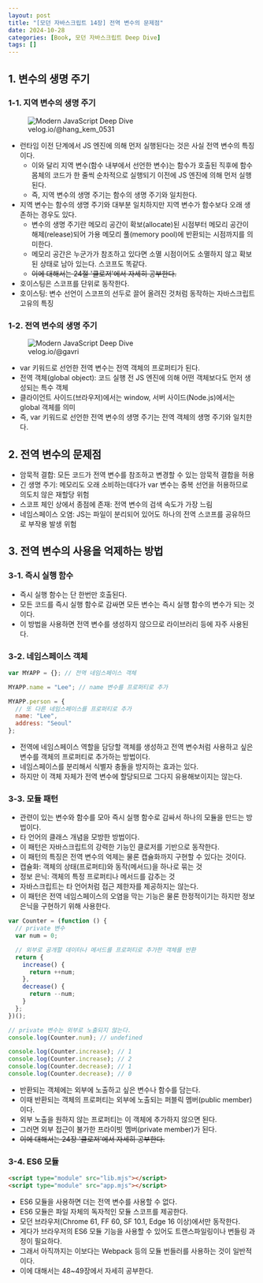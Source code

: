 ```yaml
---
layout: post
title: "[모던 자바스크립트 14장] 전역 변수의 문제점"
date: 2024-10-28
categories: [Book, 모던 자바스크립트 Deep Dive]
tags: []
---
```


## 1. 변수의 생명 주기
### 1-1. 지역 변수의 생명 주기
<figure>
	<img src="https://velog.velcdn.com/images%2Fhang_kem_0531%2Fpost%2Fe7dca669-b646-4a02-abe8-8693646d24d7%2Fimage.png" alt="Modern JavaScript Deep Dive">
	<figcaption>velog.io/@hang_kem_0531</figcaption>
</figure>

- 런타임 이전 단계에서 JS 엔진에 의해 먼저 실행된다는 것은 사실 전역 변수의 특징이다.
  - 이와 달리 지역 변수(함수 내부에서 선언한 변수)는 함수가 호출된 직후에 함수 몸체의 코드가 한 줄씩 순차적으로 실행되기 이전에 JS 엔진에 의해 먼저 실행된다.
  - 즉, 지역 변수의 생명 주기는 함수의 생명 주기와 일치한다.
- 지역 변수는 함수의 생명 주기와 대부분 일치하지만 지역 변수가 함수보다 오래 생존하는 경우도 있다.
  - 변수의 생명 주기란 메모리 공간이 확보(allocate)된 시점부터 메모리 공간이 해제(release)되어 가용 메모리 풀(memory pool)에 반환되는 시점까지를 의미한다.
  - 메모리 공간은 누군가가 참조하고 있다면 소멸 시점이어도 소멸하지 않고 확보된 상태로 남아 있는다. 스코프도 똑같다.
  - ~~이에 대해서는 24절 '클로저'에서 자세히 공부한다.~~
- 호이스팅은 스코프를 단위로 동작한다.
- 호이스팅: 변수 선언이 스코프의 선두로 끌어 올려진 것처럼 동작하는 자바스크립트 고유의 특징

### 1-2. 전역 변수의 생명 주기
<figure>
	<img src="https://velog.velcdn.com/images%2Fgavri%2Fpost%2Fc04cbff8-d2a1-49f7-987b-22cd9818e51e%2Fimage.png" alt="Modern JavaScript Deep Dive">
	<figcaption>velog.io/@gavri</figcaption>
</figure>

- var 키워드로 선언한 전역 변수는 전역 객체의 프로퍼티가 된다.
- 전역 객체(global object): 코드 실행 전 JS 엔진에 의해 어떤 객체보다도 먼저 생성되는 특수 객체
- 클라이언트 사이드(브라우저)에서는 window, 서버 사이드(Node.js)에서는 global 객체를 의미
- 즉, var 키워드로 선언한 전역 변수의 생명 주기는 전역 객체의 생명 주기와 일치한다.

## 2. 전역 변수의 문제점
- 암묵적 결합: 모든 코드가 전역 변수를 참조하고 변경할 수 있는 암묵적 결합을 허용
- 긴 생명 주기: 메모리도 오래 소비하는데다가 var 변수는 중복 선언을 허용하므로 의도치 않은 재할당 위험
- 스코프 체인 상에서 종점에 존재: 전역 변수의 검색 속도가 가장 느림
- 네임스페이스 오염: JS는 파일이 분리되어 있어도 하나의 전역 스코프를 공유하므로 부작용 발생 위험

## 3. 전역 변수의 사용을 억제하는 방법
### 3-1. 즉시 실행 함수
- 즉시 실행 함수는 단 한번만 호출된다.
- 모든 코드를 즉시 실행 함수로 감싸면 모든 변수는 즉시 실행 함수의 변수가 되는 것이다.
- 이 방법을 사용하면 전역 변수를 생성하지 않으므로 라이브러리 등에 자주 사용된다.

### 3-2. 네임스페이스 객체
```javascript
var MYAPP = {}; // 전역 네임스페이스 객체

MYAPP.name = "Lee"; // name 변수를 프로퍼티로 추가

MYAPP.person = {
  // 또 다른 네임스페이스를 프로퍼티로 추가
  name: "Lee",
  address: "Seoul"
};
```

- 전역에 네임스페이스 역할을 담당할 객체를 생성하고 전역 변수처럼 사용하고 싶은 변수를 객체의 프로퍼티로 추가하는 방법이다.
- 네임스페이스를 분리해서 식별자 충돌을 방지하는 효과는 있다.
- 하지만 이 객체 자체가 전역 변수에 할당되므로 그다지 유용해보이지는 않는다.

### 3-3. 모듈 패턴
- 관련이 있는 변수와 함수를 모아 즉시 실행 함수로 감싸서 하나의 모듈을 만드는 방법이다.
- 타 언어의 클래스 개념을 모방한 방법이다.
- 이 패턴은 자바스크립트의 강력한 기능인 클로저를 기반으로 동작한다.
- 이 패턴의 특징은 전역 변수의 억제는 물론 캡슐화까지 구현할 수 있다는 것이다.
- 캡슐화: 객체의 상태(프로퍼티)와 동작(메서드)을 하나로 묶는 것
- 정보 은닉: 객체의 특정 프로퍼티나 메서드를 감추는 것
- 자바스크립트는 타 언어처럼 접근 제한자를 제공하지는 않는다.
- 이 패턴은 전역 네임스페이스의 오염을 막는 기능은 물론 한정적이기는 하지만 정보 은닉을 구현하기 위해 사용한다.

```javascript
var Counter = (function () {
  // private 변수
  var num = 0;

  // 외부로 공개할 데이터나 메서드를 프로퍼티로 추가한 객체를 반환
  return {
    increase() {
      return ++num;
    },
    decrease() {
      return --num;
    }
  };
})();

// private 변수는 외부로 노출되지 않는다.
console.log(Counter.num); // undefined

console.log(Counter.increase); // 1
console.log(Counter.increase); // 2
console.log(Counter.decrease); // 1
console.log(Counter.decrease); // 0
```

- 반환되는 객체에는 외부에 노출하고 싶은 변수나 함수를 담는다.
- 이때 반환되는 객체의 프로퍼티는 외부에 노출되는 퍼블릭 멤버(public member)이다.
- 외부 노출을 원하지 않는 프로퍼티는 이 객체에 추가하지 않으면 된다.
- 그러면 외부 접근이 불가한 프라이빗 멤버(private member)가 된다.
- ~~이에 대해서는 24장 '클로저'에서 자세히 공부한다.~~

### 3-4. ES6 모듈
```html
<script type="module" src="lib.mjs"></script>
<script type="module" src="app.mjs"></script>
```

- ES6 모듈을 사용하면 더는 전역 변수를 사용할 수 없다.
- ES6 모듈은 파일 자체의 독자적인 모듈 스코프를 제공한다.
- 모던 브라우저(Chrome 61, FF 60, SF 10.1, Edge 16 이상)에서만 동작한다.
- 게다가 브라우저의 ES6 모듈 기능을 사용할 수 있어도 트랜스파일링이나 번들링 과정이 필요하다.
- 그래서 아직까지는 이보다는 Webpack 등의 모듈 번들러를 사용하는 것이 일반적이다.
- 이에 대해서는 48~49장에서 자세히 공부한다.

